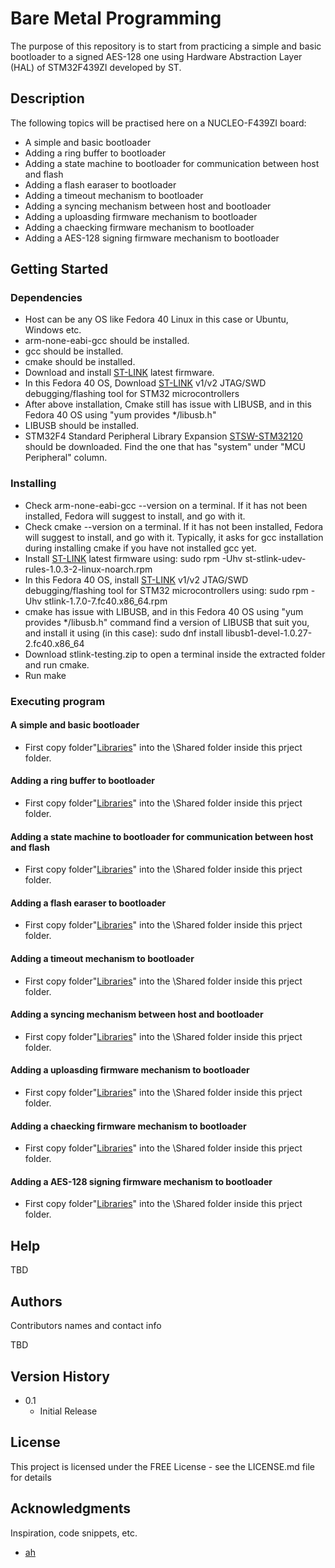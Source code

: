 # Bare Metal Programming

The purpose of this repository is to start from practicing a simple and basic bootloader to a signed AES-128 one using Hardware Abstraction Layer (HAL) of STM32F439ZI developed by ST.

## Description

The following topics will be practised here on a NUCLEO-F439ZI board:
* A simple and basic bootloader
* Adding a ring buffer to bootloader
* Adding a state machine to bootloader for communication between host and flash
* Adding a flash earaser to bootloader
* Adding a timeout mechanism to bootloader
* Adding a syncing mechanism between host and bootloader
* Adding a uploasding firmware mechanism to  bootloader
* Adding a chaecking firmware mechanism to  bootloader
* Adding a AES-128 signing firmware mechanism to  bootloader

## Getting Started

### Dependencies

* Host can be any OS like Fedora 40 Linux in this case or Ubuntu, Windows etc.  
* arm-none-eabi-gcc should be installed.
* gcc should be installed.
* cmake should be installed.
* Download and install [ST-LINK](https://www.st.com/en/development-tools/stsw-link007.html) latest firmware.
* In this Fedora 40 OS, Download [ST-LINK](https://koji.fedoraproject.org/koji/buildinfo?buildID=2389744) v1/v2 JTAG/SWD debugging/flashing tool for STM32 microcontrollers
* After above installation, Cmake still has issue with LIBUSB, and in this Fedora 40 OS using "yum provides */libusb.h"
* LIBUSB should be installed.
* STM32F4 Standard Peripheral Library Expansion [STSW-STM32120](https://www.st.com/en/embedded-software/stm32-standard-peripheral-library-expansion/products.html) should be downloaded. Find the one that has "system" under "MCU Peripheral" column.

### Installing

* Check arm-none-eabi-gcc --version on a terminal. If it has not been installed, Fedora will suggest to install, and go with it.
* Check cmake --version on a terminal. If it has not been installed, Fedora will suggest to install, and go with it. Typically, it asks for gcc installation during installing cmake if you have not installed gcc yet.
* Install [ST-LINK](https://www.st.com/en/development-tools/stsw-link007.html) latest firmware using: sudo rpm -Uhv st-stlink-udev-rules-1.0.3-2-linux-noarch.rpm
* In this Fedora 40 OS, install [ST-LINK](https://koji.fedoraproject.org/koji/buildinfo?buildID=2389744) v1/v2 JTAG/SWD debugging/flashing tool for STM32 microcontrollers using: sudo rpm -Uhv stlink-1.7.0-7.fc40.x86_64.rpm
* cmake has issue with LIBUSB, and in this Fedora 40 OS using "yum provides */libusb.h" command find a version of LIBUSB that suit you, and install it using (in this case): sudo dnf install libusb1-devel-1.0.27-2.fc40.x86_64
* Download stlink-testing.zip to open a terminal inside the extracted folder and run cmake.
* Run make

### Executing program

#### A simple and basic bootloader
* First copy folder"[Libraries](https://github.com/ahasanzadeh/BareMetal/tree/main/008_VirtualComTxCharacter)" into the \Shared folder inside this prject folder.

#### Adding a ring buffer to bootloader
* First copy folder"[Libraries](https://github.com/ahasanzadeh/BareMetal/tree/main/008_VirtualComTxCharacter)" into the \Shared folder inside this prject folder.

#### Adding a state machine to bootloader for communication between host and flash
* First copy folder"[Libraries](https://github.com/ahasanzadeh/BareMetal/tree/main/008_VirtualComTxCharacter)" into the \Shared folder inside this prject folder.

#### Adding a flash earaser to bootloader
* First copy folder"[Libraries](https://github.com/ahasanzadeh/BareMetal/tree/main/008_VirtualComTxCharacter)" into the \Shared folder inside this prject folder.

#### Adding a timeout mechanism to bootloader
* First copy folder"[Libraries](https://github.com/ahasanzadeh/BareMetal/tree/main/008_VirtualComTxCharacter)" into the \Shared folder inside this prject folder.

#### Adding a syncing mechanism between host and bootloader
* First copy folder"[Libraries](https://github.com/ahasanzadeh/BareMetal/tree/main/008_VirtualComTxCharacter)" into the \Shared folder inside this prject folder.

#### Adding a uploasding firmware mechanism to  bootloader
* First copy folder"[Libraries](https://github.com/ahasanzadeh/BareMetal/tree/main/008_VirtualComTxCharacter)" into the \Shared folder inside this prject folder.

#### Adding a chaecking firmware mechanism to  bootloader
* First copy folder"[Libraries](https://github.com/ahasanzadeh/BareMetal/tree/main/008_VirtualComTxCharacter)" into the \Shared folder inside this prject folder.

#### Adding a AES-128 signing firmware mechanism to  bootloader
* First copy folder"[Libraries](https://github.com/ahasanzadeh/BareMetal/tree/main/008_VirtualComTxCharacter)" into the \Shared folder inside this prject folder.

## Help

TBD

## Authors

Contributors names and contact info

TBD

## Version History

* 0.1
    * Initial Release

## License

This project is licensed under the FREE License - see the LICENSE.md file for details

## Acknowledgments

Inspiration, code snippets, etc.
* [ah](https://github.com/ahasanzadeh/)